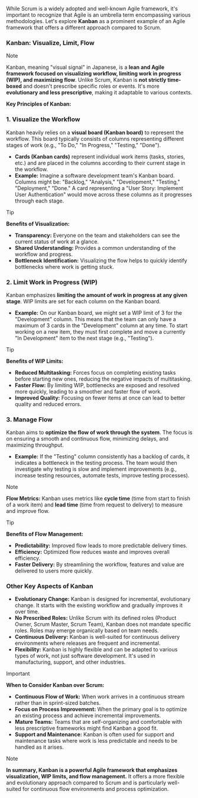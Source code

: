 While Scrum is a widely adopted and well-known Agile framework, it's important to recognize that Agile is an umbrella term encompassing various methodologies. Let's explore **Kanban** as a prominent example of an Agile framework that offers a different approach compared to Scrum.

### Kanban: Visualize, Limit, Flow

> [!NOTE]
> Kanban, meaning "visual signal" in Japanese, is a **lean and Agile framework focused on visualizing workflow, limiting work in progress (WIP), and maximizing flow**. Unlike Scrum, Kanban is **not strictly time-boxed** and doesn't prescribe specific roles or events. It's more **evolutionary and less prescriptive**, making it adaptable to various contexts.

**Key Principles of Kanban:**

### 1. Visualize the Workflow
Kanban heavily relies on a **visual board (Kanban board)** to represent the workflow. This board typically consists of columns representing different stages of work (e.g., "To Do," "In Progress," "Testing," "Done").

- **Cards (Kanban cards)** represent individual work items (tasks, stories, etc.) and are placed in the columns according to their current stage in the workflow.
- **Example:** Imagine a software development team's Kanban board. Columns might be: "Backlog," "Analysis," "Development," "Testing," "Deployment," "Done." A card representing a "User Story: Implement User Authentication" would move across these columns as it progresses through each stage.

> [!TIP]
> **Benefits of Visualization:**
> - **Transparency:** Everyone on the team and stakeholders can see the current status of work at a glance.
> - **Shared Understanding:** Provides a common understanding of the workflow and progress.
> - **Bottleneck Identification:** Visualizing the flow helps to quickly identify bottlenecks where work is getting stuck.

### 2. Limit Work in Progress (WIP)
Kanban emphasizes **limiting the amount of work in progress at any given stage**. WIP limits are set for each column on the Kanban board.

- **Example:** On our Kanban board, we might set a WIP limit of 3 for the "Development" column. This means that the team can only have a maximum of 3 cards in the "Development" column at any time. To start working on a new item, they must first complete and move a currently "In Development" item to the next stage (e.g., "Testing").

> [!TIP]
> **Benefits of WIP Limits:**
> - **Reduced Multitasking:** Forces focus on completing existing tasks before starting new ones, reducing the negative impacts of multitasking.
> - **Faster Flow:** By limiting WIP, bottlenecks are exposed and resolved more quickly, leading to a smoother and faster flow of work.
> - **Improved Quality:** Focusing on fewer items at once can lead to better quality and reduced errors.

### 3. Manage Flow
Kanban aims to **optimize the flow of work through the system**. The focus is on ensuring a smooth and continuous flow, minimizing delays, and maximizing throughput.

- **Example:** If the "Testing" column consistently has a backlog of cards, it indicates a bottleneck in the testing process. The team would then investigate why testing is slow and implement improvements (e.g., increase testing resources, automate tests, improve testing processes).

> [!NOTE]
> **Flow Metrics:** Kanban uses metrics like **cycle time** (time from start to finish of a work item) and **lead time** (time from request to delivery) to measure and improve flow.

> [!TIP]
> **Benefits of Flow Management:**
> - **Predictability:** Improved flow leads to more predictable delivery times.
> - **Efficiency:** Optimized flow reduces waste and improves overall efficiency.
> - **Faster Delivery:** By streamlining the workflow, features and value are delivered to users more quickly.

### Other Key Aspects of Kanban
- **Evolutionary Change:** Kanban is designed for incremental, evolutionary change. It starts with the existing workflow and gradually improves it over time.
- **No Prescribed Roles:** Unlike Scrum with its defined roles (Product Owner, Scrum Master, Scrum Team), Kanban does not mandate specific roles. Roles may emerge organically based on team needs.
- **Continuous Delivery:** Kanban is well-suited for continuous delivery environments where releases are frequent and incremental.
- **Flexibility:** Kanban is highly flexible and can be adapted to various types of work, not just software development. It's used in manufacturing, support, and other industries.

> [!IMPORTANT]
> **When to Consider Kanban over Scrum:**
> - **Continuous Flow of Work:** When work arrives in a continuous stream rather than in sprint-sized batches.
> - **Focus on Process Improvement:** When the primary goal is to optimize an existing process and achieve incremental improvements.
> - **Mature Teams:** Teams that are self-organizing and comfortable with less prescriptive frameworks might find Kanban a good fit.
> - **Support and Maintenance:** Kanban is often used for support and maintenance tasks where work is less predictable and needs to be handled as it arises.

> [!NOTE]
> **In summary, Kanban is a powerful Agile framework that emphasizes visualization, WIP limits, and flow management.** It offers a more flexible and evolutionary approach compared to Scrum and is particularly well-suited for continuous flow environments and process optimization.
